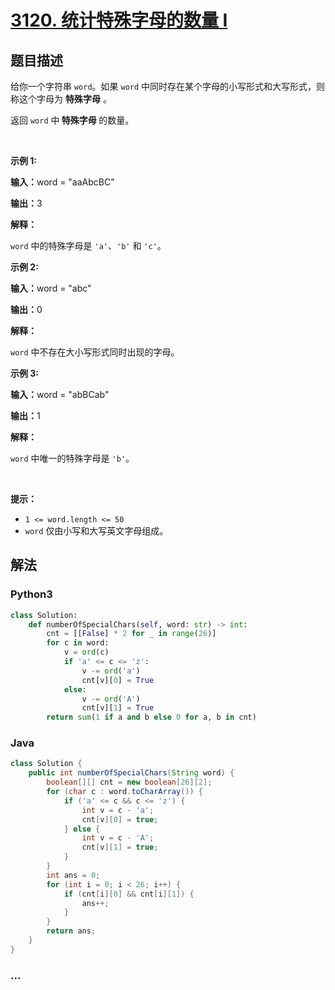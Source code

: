 # [3120. 统计特殊字母的数量 I](https://leetcode.cn/problems/count-the-number-of-special-characters-i)



## 题目描述

<!-- 这里写题目描述 -->

<p>给你一个字符串 <code>word</code>。如果 <code>word</code> 中同时存在某个字母的小写形式和大写形式，则称这个字母为 <strong>特殊字母</strong> 。</p>

<p>返回 <code>word</code> 中<strong> </strong><strong>特殊字母 </strong>的数量。</p>

<p>&nbsp;</p>

<p><strong class="example">示例 1:</strong></p>

<div class="example-block">
<p><strong>输入：</strong><span class="example-io">word = "aaAbcBC"</span></p>

<p><strong>输出：</strong><span class="example-io">3</span></p>

<p><strong>解释：</strong></p>

<p><code>word</code> 中的特殊字母是 <code>'a'</code>、<code>'b'</code> 和 <code>'c'</code>。</p>
</div>

<p><strong class="example">示例 2:</strong></p>

<div class="example-block">
<p><strong>输入：</strong><span class="example-io">word = "abc"</span></p>

<p><strong>输出：</strong><span class="example-io">0</span></p>

<p><strong>解释：</strong></p>

<p><code>word</code> 中不存在大小写形式同时出现的字母。</p>
</div>

<p><strong class="example">示例 3:</strong></p>

<div class="example-block">
<p><strong>输入：</strong><span class="example-io">word = "abBCab"</span></p>

<p><strong>输出：</strong>1</p>

<p><strong>解释：</strong></p>

<p><code>word</code> 中唯一的特殊字母是 <code>'b'</code>。</p>
</div>

<p>&nbsp;</p>

<p><strong>提示：</strong></p>

<ul>
	<li><code>1 &lt;= word.length &lt;= 50</code></li>
	<li><code>word</code> 仅由小写和大写英文字母组成。</li>
</ul>


## 解法

<!-- 这里可写通用的实现逻辑 -->

<!-- tabs:start -->

### **Python3**

<!-- 这里可写当前语言的特殊实现逻辑 -->

```python
class Solution:
    def numberOfSpecialChars(self, word: str) -> int:
        cnt = [[False] * 2 for _ in range(26)]
        for c in word:
            v = ord(c)
            if 'a' <= c <= 'z':
                v -= ord('a')
                cnt[v][0] = True
            else:
                v -= ord('A')
                cnt[v][1] = True
        return sum(1 if a and b else 0 for a, b in cnt)
```

### **Java**

<!-- 这里可写当前语言的特殊实现逻辑 -->

```java
class Solution {
    public int numberOfSpecialChars(String word) {
        boolean[][] cnt = new boolean[26][2];
        for (char c : word.toCharArray()) {
            if ('a' <= c && c <= 'z') {
                int v = c - 'a';
                cnt[v][0] = true;
            } else {
                int v = c - 'A';
                cnt[v][1] = true;
            }
        }
        int ans = 0;
        for (int i = 0; i < 26; i++) {
            if (cnt[i][0] && cnt[i][1]) {
                ans++;
            }
        }
        return ans;
    }
}
```

### **...**

```

```

<!-- tabs:end -->
